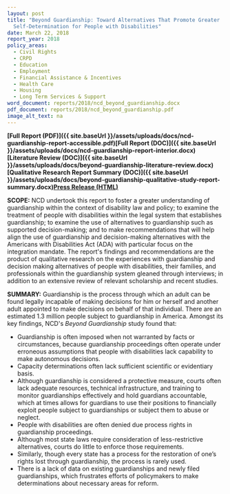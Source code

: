 ```yaml
---
layout: post
title: "Beyond Guardianship: Toward Alternatives That Promote Greater
  Self-Determination for People with Disabilities"
date: March 22, 2018
report_year: 2018
policy_areas:
  - Civil Rights
  - CRPD
  - Education
  - Employment
  - Financial Assistance & Incentives
  - Health Care
  - Housing
  - Long Term Services & Support
word_document: reports/2018/ncd_beyond_guardianship.docx
pdf_document: reports/2018/ncd_beyond_guardianship.pdf
image_alt_text: na
---
```



**[Full Report (PDF)]({{ site.baseUrl }}/assets/uploads/docs/ncd-guardianship-report-accessible.pdf)****[Full Report (DOC)]({{ site.baseUrl }}/assets/uploads/docs/ncd-guardianship-report-interior.docx)****[Literature Review (DOC)]({{ site.baseUrl }}/assets/uploads/docs/beyond-guardianship-literature-review.docx)****[Qualitative Research Report Summary (DOC)]({{ site.baseUrl }}/assets/uploads/docs/beyond-guardianship-qualitative-study-report-summary.docx)****[Press Release (HTML)](https://ncd.gov/newsroom/2018/federal-report-examines-guardianships)**

**SCOPE:** NCD undertook this report to foster a greater understanding of guardianship within the context of disability law and policy; to examine the treatment of people with disabilities within the legal system that establishes guardianship; to examine the use of alternatives to guardianship such as supported decision-making; and to make recommendations that will help align the use of guardianship and decision-making alternatives with the Americans with Disabilities Act (ADA) with particular focus on the integration mandate. The report's findings and recommendations are the product of qualitative research on the experiences with guardianship and decision making alternatives of people with disabilities, their families, and professionals within the guardianship system gleaned through interviews; in addition to an extensive review of relevant scholarship and recent studies.

**SUMMARY:** Guardianship is the process through which an adult can be found legally incapable of making decisions for him or herself and another adult appointed to make decisions on behalf of that individual. There are an estimated 1.3 million people subject to guardianship in America. Amongst its key findings, NCD's *Beyond Guardianship* study found that:

* Guardianship is often imposed when not warranted by facts or circumstances, because guardianship proceedings often operate under erroneous assumptions that people with disabilities lack capability to make autonomous decisions.
* Capacity determinations often lack sufficient scientific or evidentiary basis.
* Although guardianship is considered a protective measure, courts often lack adequate resources, technical infrastructure, and training to monitor guardianships effectively and hold guardians accountable, which at times allows for guardians to use their positions to financially exploit people subject to guardianships or subject them to abuse or neglect.
* People with disabilities are often denied due process rights in guardianship proceedings. 
* Although most state laws require consideration of less-restrictive alternatives, courts do little to enforce those requirements.
* Similarly, though every state has a process for the restoration of one’s rights lost through guardianship, the process is rarely used.
* There is a lack of data on existing guardianships and newly filed guardianships, which frustrates efforts of policymakers to make determinations about necessary areas for reform.